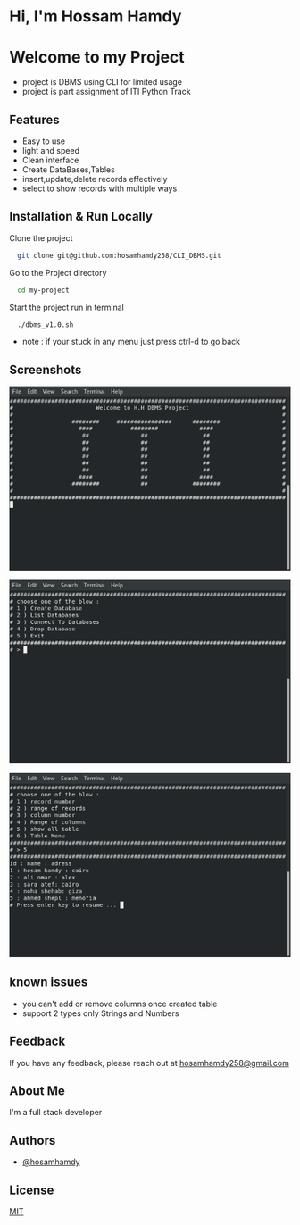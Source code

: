 
# Hi, I'm Hossam Hamdy

# Welcome to my Project

- project is DBMS using CLI for limited usage
- project is part assignment of ITI Python Track

## Features
- Easy to use
- light and speed
- Clean interface 
- Create DataBases,Tables
- insert,update,delete records effectively
- select to show records with multiple ways


## Installation & Run Locally


Clone the project

```bash
  git clone git@github.com:hosamhamdy258/CLI_DBMS.git
```

Go to the Project directory

```bash
  cd my-project
```

Start the project run in terminal 

```bash
  ./dbms_v1.0.sh
```
- note : if your stuck in any menu just press ctrl-d to go back

## Screenshots

![Welcome Screen](./imgs/1.png)

![Main Menu](./imgs/2.png)

![Example of data](./imgs/3.png)






## known issues
- you can't add or remove columns once created table
- support 2 types only Strings and Numbers




## Feedback

If you have any feedback, please reach out at hosamhamdy258@gmail.com

## About Me
I'm a full stack developer


## Authors

- [@hosamhamdy](https://github.com/hosamhamdy258)

## License

[MIT](https://choosealicense.com/licenses/mit/)





